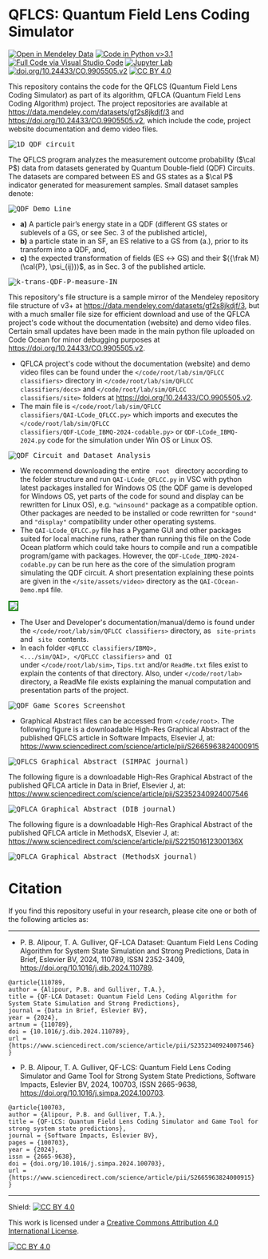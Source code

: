 # QFLCS: Quantum Field Lens Coding Simulator  
[![Open in Mendeley Data](https://img.shields.io/badge/Mendeley-9D1620?style=for-the-badge&logo=Mendeley&logoColor=white)](https://data.mendeley.com/datasets/gf2s8jkdjf)
[![Code in Python v>3.1](https://img.shields.io/badge/Python-FFD43B?style=for-the-badge&logo=python&logoColor=blue)](https://codeocean.com/capsule/6853712/tree/v2/code/root/lab/sim/QFLCC%20classifiers/QDF-LCode_IBMQ-2024-codable.py)
[![Full Code via Visual Studio Code](https://img.shields.io/badge/VSCode-0078D4?style=for-the-badge&logo=visual%20studio%20code&logoColor=white)](https://codeocean.com/capsule/6853712/tree/v2/code/root/lab/sim/QFLCC%20classifiers/QAI-LCode_QFLCC.py)
[![Jupyter Lab](https://img.shields.io/badge/Jupyter-Lab-F37626.svg?style=flat&amp;logo=Jupyter)](https://codeocean.com/capsule/6853712/tree/v2/code/root/lab/sim/QFLCC%20classifiers/QDF-LCode_IBMQ-2024-raw-codable.ipynb)
[![doi.org/10.24433/CO.9905505.v2](https://codeocean.com/codeocean-assets/badge/open-in-code-ocean.svg)](https://codeocean.com/capsule/6853712/tree/v2)
[![CC BY 4.0][cc-by-shield]][cc-by]

This repository contains the code for the QFLCS (Quantum Field Lens Coding Simulator) as part of its algorithm, QFLCA (Quantum Field Lens Coding Algorithm) project.
The project repositories are available at https://data.mendeley.com/datasets/gf2s8jkdjf/3 and https://doi.org/10.24433/CO.9905505.v2, which include the code, project website documentation and demo video files.

<kbd> ![1D QDF circuit](1D-qdf-circuit.gif) </kbd> 

The QFLCS program analyzes the measurement outcome probability ($\cal P$) data from datasets generated by Quantum Double-field (QDF) Circuits. The datasets are compared between ES and GS states as a $\cal P$ indicator generated for measurement samples. Small dataset samples denote: 

<kbd> ![QDF_Demo Line](QDF_demo_line.gif) </kbd>

- **a)** A particle pair’s energy state in a QDF (different GS states or sublevels of a GS, or see Sec. 3 of the published article), <br>
- **b)** a particle state in an SF, an ES relative to a GS from (a.), prior to its transform into a QDF, and, <br>
- **c)** the expected transformation of fields (ES $\longleftrightarrow$ GS) and their $⟨{\frak M}(\cal{P}, \psi_{ij})⟩$, as in Sec. 3 of the published article.

<kbd> ![k-trans-QDF-P-measure-IN](k-trans-QDF-P-measure-IN.png) </kbd>

This repository's file structure is a sample mirror of the Mendeley repository file structure of v3+ at https://data.mendeley.com/datasets/gf2s8jkdjf/3, but with a much smaller file size for efficient download and use of the QFLCA project's code without the documentation (website) and demo video files. Certain small updates have been made in the main python file uploaded on Code Ocean for minor debugging purposes at https://doi.org/10.24433/CO.9905505.v2. 

* QFLCA project's code without the documentation (website) and demo video files can be found under the <code></code/root/lab/sim/QFLCC classifiers></code> directory in <code></code/root/lab/sim/QFLCC classifiers/docs></code> and <code></code/root/lab/sim/QFLCC classifiers/site></code> folders at https://doi.org/10.24433/CO.9905505.v2.
* The main file is <code></code/root/lab/sim/QFLCC classifiers/QAI-LCode_QFLCC.py></code> which imports and executes the <code></code/root/lab/sim/QFLCC classifiers/QDF-LCode_IBMQ-2024-codable.py></code> or <code>QDF-LCode_IBMQ-2024.py</code> code for the simulation under Win OS or Linux OS.  

<kbd> ![QDF_Circuit_and Dataset Analysis](QDF_circuit_screenshot.jpg) </kbd>
* We recommend downloading the entire <code> root </code> directory according to the folder structure and run <code>QAI-LCode_QFLCC.py</code> in VSC with python latest packages installed for Windows OS (the QDF game is developed for Windows OS, yet parts of the code for sound and display can be rewritten for Linux OS), e.g. <code>"winsound"</code> package as a compatible option. Other packages are needed to be installed or code rewritten for <code>"sound"</code> and <code>"display"</code> compatibility under other operating systems.
* The <code>QAI-LCode_QFLCC.py</code> file has a Pygame GUI and other packages suited for local machine runs, rather than running this file on the Code Ocean platform which could take hours to compile and run a compatible program/game with packages. 
However, the <code>QDF-LCode_IBMQ-2024-codable.py</code> can be run here as the core of the simulation program simulating the QDF circuit. 
A short presentation explaining these points are given in the <code></site/assets/video></code> directory as the <code>QAI-COcean-Demo.mp4</code> file.

<kbd> <img src="Alice_Bob_Qauntum-Doubles.gif" style="border: 2px solid green" target="_blank" /> </kbd>

* The User and Developer's documentation/manual/demo is found under the <code></code/root/lab/sim/QFLCC&nbsp;classifiers></code> directory, as <code> site-prints </code> and <code> site </code> contents.
* In each folder <code><QFLCC classifiers/IBMQ>, <.../sim/QAI>, </QFLCC classifiers></code> and <code> QI </code> under <code></code/root/lab/sim></code>, <code>Tips.txt</code> and/or <code>ReadMe.txt</code> files exist to explain the contents of that directory. Also, under <code></code/root/lab></code> directory, a ReadMe file exists explaining the manual computation and presentation parts of the project.
  
<kbd> ![QDF Game Scores Screenshot](QDF_game_screenshot.jpg) </kbd>

* Graphical Abstract files can be accessed from <code></code/root></code>. The following figure is a downloadable High-Res Graphical Abstract of the published QFLCS article in Software Impacts, Elsevier J, at: https://www.sciencedirect.com/science/article/pii/S2665963824000915
 
<kbd> ![QFLCS Graphical Abstract (SIMPAC journal)](./root/SIMPAC_GAbstract.jpg) </kbd>

The following figure is a downloadable High-Res Graphical Abstract of the published QFLCA article in Data in Brief, Elsevier J, at: https://www.sciencedirect.com/science/article/pii/S2352340924007546

<kbd> ![QFLCA Graphical Abstract (DIB journal)](./root/DIB_GAbstract.png) </kbd>

The following figure is a downloadable High-Res Graphical Abstract of the published QFLCA article in MethodsX, Elsevier J, at: https://www.sciencedirect.com/science/article/pii/S221501612300136X

<kbd> ![QFLCA Graphical Abstract (MethodsX journal)](./root/MethX_GAbstract.png) </kbd>

# Citation
If you find this repository useful in your research, please cite one or both of the following articles as: 
<hr />

- P. B. Alipour, T. A. Gulliver,
QF-LCA Dataset: Quantum Field Lens Coding Algorithm for System State Simulation and Strong Predictions, Data in Brief, Eslevier BV,
2024, 110789, ISSN 2352-3409, https://doi.org/10.1016/j.dib.2024.110789.

```
@article{110789, 
author = {Alipour, P.B. and Gulliver, T.A.},  
title = {QF-LCA Dataset: Quantum Field Lens Coding Algorithm for System State Simulation and Strong Predictions}, 
journal = {Data in Brief, Eslevier BV}, 
year = {2024}, 
artnum = {110789}, 
doi = {10.1016/j.dib.2024.110789}, 
url = {https://www.sciencedirect.com/science/article/pii/S2352340924007546} 
}
```

- P. B. Alipour, T. A. Gulliver,
QF-LCS: Quantum Field Lens Coding Simulator and Game Tool for Strong System State Predictions, Software Impacts, Eslevier BV,
2024, 100703, ISSN 2665-9638, https://doi.org/10.1016/j.simpa.2024.100703.

```
@article{100703, 
author = {Alipour, P.B. and Gulliver, T.A.}, 
title = {QF-LCS: Quantum Field Lens Coding Simulator and Game Tool for strong system state predictions}, 
journal = {Software Impacts, Eslevier BV}, 
pages = {100703}, 
year = {2024}, 
issn = {2665-9638}, 
doi = {doi.org/10.1016/j.simpa.2024.100703}, 
url = {https://www.sciencedirect.com/science/article/pii/S2665963824000915} 
}
```


<hr />

Shield: [![CC BY 4.0][cc-by-shield]][cc-by]

This work is licensed under a
[Creative Commons Attribution 4.0 International License][cc-by].

[![CC BY 4.0][cc-by-image]][cc-by]

[cc-by]: http://creativecommons.org/licenses/by/4.0/
[cc-by-image]: https://i.creativecommons.org/l/by/4.0/88x31.png
[cc-by-shield]: https://img.shields.io/badge/License-CC%20BY%204.0-lightgrey.svg

